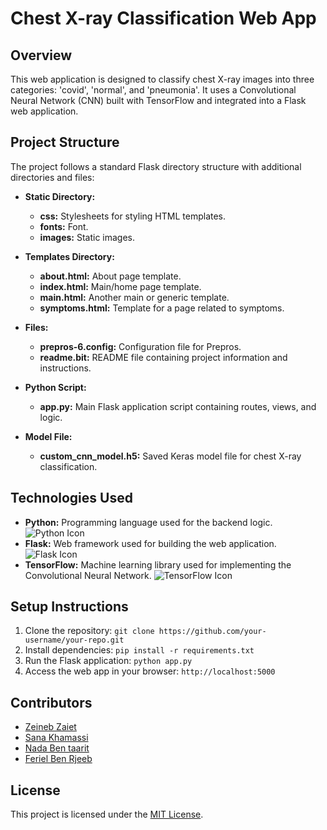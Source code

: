 # Chest X-ray Classification Web App

## Overview

This web application is designed to classify chest X-ray images into three categories: 'covid', 'normal', and 'pneumonia'. It uses a Convolutional Neural Network (CNN) built with TensorFlow and integrated into a Flask web application.

## Project Structure

The project follows a standard Flask directory structure with additional directories and files:

- **Static Directory:**

  - **css:** Stylesheets for styling HTML templates.
  - **fonts:** Font.
  - **images:** Static images.

- **Templates Directory:**

  - **about.html:** About page template.
  - **index.html:** Main/home page template.
  - **main.html:** Another main or generic template.
  - **symptoms.html:** Template for a page related to symptoms.

- **Files:**

  - **prepros-6.config:** Configuration file for Prepros.
  - **readme.bit:** README file containing project information and instructions.

- **Python Script:**

  - **app.py:** Main Flask application script containing routes, views, and logic.

- **Model File:**
  - **custom_cnn_model.h5:** Saved Keras model file for chest X-ray classification.

## Technologies Used

- **Python:** Programming language used for the backend logic. ![Python Icon](https://img.shields.io/badge/Python-3776AB?style=for-the-badge&logo=python&logoColor=white)
- **Flask:** Web framework used for building the web application. ![Flask Icon](https://img.shields.io/badge/Flask-000000?style=for-the-badge&logo=flask&logoColor=white)
- **TensorFlow:** Machine learning library used for implementing the Convolutional Neural Network. ![TensorFlow Icon](https://img.shields.io/badge/TensorFlow-FF6F00?style=for-the-badge&logo=tensorflow&logoColor=white)

## Setup Instructions

1. Clone the repository: `git clone https://github.com/your-username/your-repo.git`
2. Install dependencies: `pip install -r requirements.txt`
3. Run the Flask application: `python app.py`
4. Access the web app in your browser: `http://localhost:5000`

## Contributors

- [Zeineb Zaiet](https://github.com/your-username)
- [Sana Khamassi](https://github.com/Sanakhamassi)
- [Nada Ben taarit](https://github.com/contributor1)
- [Feriel Ben Rjeeb](https://github.com/contributor2)

## License

This project is licensed under the [MIT License](LICENSE).
